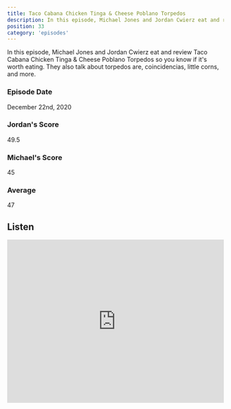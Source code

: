 ```yaml
---
title: Taco Cabana Chicken Tinga & Cheese Poblano Torpedos
description: In this episode, Michael Jones and Jordan Cwierz eat and review Taco Cabana Chicken Tinga & Cheese Poblano Torpedos so you know if it's worth eating
position: 33
category: 'episodes'
---
```


In this episode, Michael Jones and Jordan Cwierz eat and review Taco Cabana Chicken Tinga & Cheese Poblano Torpedos so you know if it's worth eating. They also talk about torpedos are, coincidencias, little corns, and more.

### Episode Date

December 22nd, 2020

### Jordan's Score

49.5

### Michael's Score

45

### Average

47

## Listen

<iframe src="https://open.spotify.com/embed-podcast/episode/5uCQ5hYsy3BytF3u0HVxtm" loading="lazy" style="border: 0; width: 100%; height: 380px;" allow="encrypted-media"></iframe>
